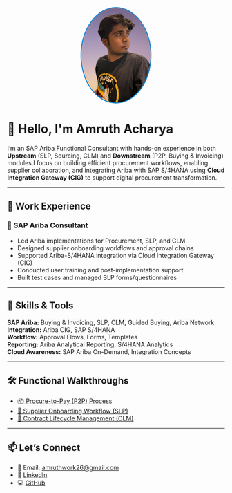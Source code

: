 <div align="center">
  <img src="Amruth pfp.jpg" alt="Amruth Acharya" width="160" style="border-radius: 50%; border: 2px solid #007acc;" />
</div>




# 👋 Hello, I'm Amruth Acharya

I’m an SAP Ariba Functional Consultant with hands-on experience in both **Upstream** (SLP, Sourcing, CLM) and **Downstream** (P2P, Buying & Invoicing) modules.I focus on building efficient procurement workflows, enabling supplier collaboration, and integrating Ariba with SAP S/4HANA using **Cloud Integration Gateway (CIG)** to support digital procurement transformation.

---

## 💼  Work Experience

### 🔹 SAP Ariba Consultant 
- Led Ariba implementations for Procurement, SLP, and CLM  
- Designed supplier onboarding workflows and approval chains  
- Supported Ariba-S/4HANA integration via Cloud Integration Gateway (CIG)  
- Conducted user training and post-implementation support  
- Built test cases and managed SLP forms/questionnaires

---

## 🧠 Skills & Tools

**SAP Ariba:** Buying & Invoicing, SLP, CLM, Guided Buying, Ariba Network  
**Integration:** Ariba CIG, SAP S/4HANA  
**Workflow:** Approval Flows, Forms, Templates  
**Reporting:** Ariba Analytical Reporting, S/4HANA Analytics  
**Cloud Awareness:** SAP Ariba On-Demand, Integration Concepts

---

## 🛠️ Functional Walkthroughs

- [📦 Procure-to-Pay (P2P) Process](./P2P_Process.md)
- [🧾 Supplier Onboarding Workflow (SLP)](./SLP_Onboarding_Workflow.md)
- [📄 Contract Lifecycle Management (CLM)](./CLM_Contract_Stages.md)

---

## 📫 Let’s Connect

- 📧 Email: amruthwork26@gmail.com  
- 💼 [LinkedIn](www.linkedin.com/in/amruth-acharya)  
- 💻 [GitHub](https://github.com/amruthacharya)  
